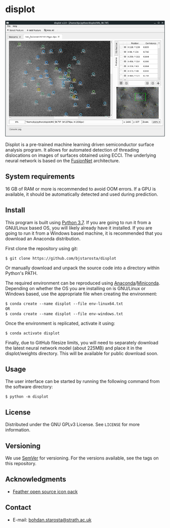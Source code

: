 # displot

![Displot GUI screenshot](screenshot.png)

Displot is a pre-trained machine learning driven semiconductor surface analysis
program. It allows for automated detection of threading dislocations on images
of surfaces obtained using ECCI. The underlying neural network is based on the
[FusionNet][fusionnet] architecture.

## System requirements

16 GB of RAM or more is recommended to avoid OOM errors. If a GPU is available,
it should be automatically detected and used during prediction.

## Install

This program is built using [Python 3.7][python]. If you are going to run it
from a GNU/Linux based OS, you will likely already have it installed. If you
are going to run it from a Windows based machine, it is recommended that you
download an Anaconda distribution.

First clone the repository using git:

    $ git clone https://github.com/bjstarosta/displot

Or manually download and unpack the source code into a directory within
Python's PATH.

The required environment can be reproduced using
[Anaconda][anaconda]/[Miniconda][miniconda]. Depending on whether the OS
you are installing on is GNU/Linux or Windows based, use the appropriate
file when creating the environment:

    $ conda create --name displot --file env-linux64.txt
    OR
    $ conda create --name displot --file env-windows.txt

<!--Alternatively, pip can be used:

    $ pip install -r requirements.txt

Be aware that if using pip it may also be necessary to install Qt5 binaries,
on which this software depends.-->

Once the environment is replicated, activate it using:

    $ conda activate displot

Finally, due to GitHub filesize limits, you will need to separately download
the latest neural network model (about 225MB) and place it in the
displot/weights directory. This will be available for public download soon.
<!-- You will be given an option to do this automatically upon program
launch. -->

## Usage

The user interface can be started by running the following command from the
software directory:

    $ python -m displot

## License

Distributed under the GNU GPLv3 License. See `LICENSE` for more information.

## Versioning

We use [SemVer](http://semver.org/) for versioning. For the versions available,
see the tags on this repository.

## Acknowledgments

* [Feather open source icon pack](https://github.com/feathericons/feather)

## Contact

- E-mail: bohdan.starosta@strath.ac.uk

[fusionnet]: https://arxiv.org/abs/1612.05360
[python]: https://www.python.org/downloads/release/python-379/
[anaconda]: https://www.anaconda.com/
[miniconda]: https://docs.conda.io/en/latest/miniconda.html
